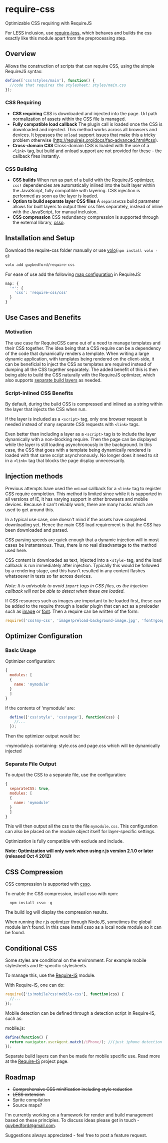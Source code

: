 require-css
===========

Optimizable CSS requiring with RequireJS

For LESS inclusion, use [require-less](https://github.com/guybedford/require-less), which behaves and builds the css exactly like this module apart from the preprocessing step.

Overview
--------

Allows the construction of scripts that can require CSS, using the simple RequireJS syntax:

```javascript
define(['css!styles/main'], function() {
  //code that requires the stylesheet: styles/main.css
});
```

### CSS Requiring
* **CSS requiring** CSS is downloaded and injected into the page. Url path normalization of assets within the CSS file is managed.
* **Fully compatible load callback** The plugin call is loaded once the CSS is downloaded and injected. This method works across all browsers and devices. It bypasses the `onload` support issues that make this a tricky problem otherwise (http://requirejs.org/docs/faq-advanced.html#css).
* **Cross-domain CSS** Cross-domain CSS is loaded with the use of a `<link>` tag, but build and onload support are not provided for these - the callback fires instantly.

### CSS Building
* **CSS builds** When run as part of a build with the RequireJS optimizer, `css!` dependencies are automatically inlined into the built layer within the JavaScript, fully compatible with layering. CSS injection is performed as soon as the layer is loaded.
* **Option to build separate layer CSS files** A `separateCSS` build parameter allows for built layers to output their css files separately, instead of inline with the JavaScript, for manual inclusion.
* **CSS compression** CSS redundancy compression is supported through the external library, [csso](https://github.com/css/csso).

Installation and Setup
----------------------

Download the require-css folder manually or use [volo](https://github.com/volojs/volo)(`npm install volo -g`):

```bash
volo add guybedford/require-css
```

For ease of use add the following [map configuration](http://requirejs.org/docs/api.html#config-map) in RequireJS:

```javascript
map: {
  '*': {
    'css': 'require-css/css'
  }
}
```

Use Cases and Benefits
----------------------

### Motivation

The use case for RequireCSS came out of a need to manage templates and their CSS together. The idea being that a CSS require can be a dependency of the code that dynamically renders a template. When writing a large dynamic application, with templates being rendered on the client-side, it can be beneficial to inject the CSS as templates are required instead of dumping all the CSS together separately. The added benefit of this is then being able to build the CSS naturally with the RequireJS optimizer, which also supports [separate build layers](http://requirejs.org/docs/1.0/docs/faq-optimization.html#priority) as needed.

### Script-inlined CSS Benefits

By default, during the build CSS is compressed and inlined as a string within the layer that injects the CSS when run.

If the layer is included as a `<script>` tag, only one browser request is needed instead of many separate CSS requests with `<link>` tags.

Even better than including a layer as a `<script>` tag is to include the layer dynamically with a non-blocking require. Then the page can be displayed while the layer is still loading asynchronously in the background. In this case, the CSS that goes with a template being dynamically rendered is loaded with that same script asynchronously. No longer does it need to sit in a `<link>` tag that blocks the page display unnecessarily.


Injection methods
-----------------

Previous attempts have used the `onLoad` callback for a `<link>` tag to register CSS require completion. This method is limited since while it is supported in all versions of IE, it has varying support in other browsers and mobile devices. Because it can't reliably work, there are many hacks which are used to get around this.

In a typical use case, one doesn't mind if the assets have completed downloading yet. Hence the main CSS load requirement is that the CSS has been downloaded and parsed.

CSS parsing speeds are quick enough that a dynamic injection will in most cases be instantanous. Thus, there is no real disadvantage to the method used here.

CSS content is downloaded as text, injected into a `<style>` tag, and the load callback is run immediately after injection. Typically this would be followed by a rendering stage, and this hasn't resulted in any content flashes whatsoever in tests so far across devices.

_Note: It is advisable to avoid `import` tags in CSS files, as the injection callback will not be able to detect when these are loaded._

If CSS resources such as images are important to be loaded first, these can be added to the require through a loader plugin that can act as a preloader such as [image](https://github.com/millermedeiros/requirejs-plugins) or [font](https://github.com/millermedeiros/requirejs-plugins). Then a require can be written of the form:

```javascript
require(['css!my-css', 'image!preload-background-image.jpg', 'font!google,families:[Tangerine]']);
```

Optimizer Configuration
-----------------------

### Basic Usage

Optimizer configuration:

```javascript
{
  modules: [
  {
    name: 'mymodule'
  }
  ]
}
```

If the contents of 'mymodule' are:

```javascript
  define(['css!style', 'css!page'], function(css) {
    //...
  });
```

Then the optimizer output would be:

-mymodule.js containing:
 style.css and page.css which will be dynamically injected

### Separate File Output

To output the CSS to a separate file, use the configuration:

```javascript
{
  separateCSS: true,
  modules: [
  {
    name: 'mymodule'
  }
  ]
}
```

This will then output all the css to the file `mymodule.css`. This configuration can also be placed on the module object itself for layer-specific settings.

Optimization is fully compatible with exclude and include.

**Note: Optimization will only work when using r.js version 2.1.0 or later (released Oct 4 2012)**


CSS Compression
---------------

CSS compression is supported with [csso](https://github.com/css/csso).

To enable the CSS compression, install csso with npm:

```
  npm install csso -g
```

The build log will display the compression results.

When running the r.js optimizer through NodeJS, sometimes the global module isn't found. In this case install csso as a local node module so it can be found.


Conditional CSS
---

Some styles are conditional on the environment. For example mobile stylesheets and IE-specific stylesheets.

To manage this, use the [Require-IS](https://github.com/guybedford/require-is) module. 

With Require-IS, one can do:

```javascript
require(['is!mobile?css!mobile-css'], function(css) {
  //...
});
```

Mobile detection can be defined through a detection script in Require-IS, such as:

mobile.js:
```javascript
define(function() {
  return navigator.userAgent.match(/iPhone/); //(just iphone detection as an example)
});
```

Separate build layers can then be made for mobile specific use. Read more at the [Require-IS](https://github.com/guybedford/require-is) project page.


Roadmap
-------
* ~~Comprehensive CSS minification including style reduction~~
* ~~LESS extension~~
* Sprite compilation
* Source maps?

I'm currently working on a framework for render and build management based on these principles. To discuss ideas please get in touch - guybedford@gmail.com.

Suggestions always appreciated - feel free to post a feature request.
